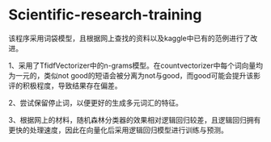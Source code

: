 # Scientific-research-training
该程序采用词袋模型，且根据网上查找的资料以及kaggle中已有的范例进行了改进。

1、采用了TfidfVectorizer中的n-grams模型。在countvectorizer中每个词向量均为一元的，类似not good的短语会被分离为not与good，而good可能会提升该影评的积极程度，导致结果存在偏差。


2、尝试保留停止词，以便更好的生成多元词汇的特征。


3、根据网上的材料，随机森林分类器的效果相对逻辑回归较差，且逻辑回归拥有更快的处理速度，因此在向量化后采用逻辑回归模型进行训练与预测。
